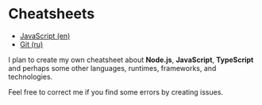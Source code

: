 # Cheatsheets

- [JavaScript (en)](./javascript-en.md)
- [Git (ru)](./git-ru.md)

I plan to create my own cheatsheet about **Node.js**, **JavaScript**, **TypeScript** and perhaps some other languages, runtimes, frameworks, and technologies.

Feel free to correct me if you find some errors by creating issues.